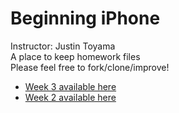 # Beginning iPhone <br/>
Instructor: Justin Toyama <br/>
A place to keep homework files <br/>
Please feel free to fork/clone/improve!
<br/>
<p>
<ul>
  <li>
    <a href="https://github.com/genericCog/BeginningiPhone/tree/week-3-1" target=_blank">
    Week 3 available here</a>
  </li>
  <li>
    <a href="https://github.com/genericCog/BeginningiPhone/tree/week-2" target=_blank">
    Week 2 available here</a>
    </li>
  </ul>
</p>
